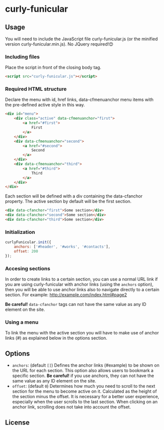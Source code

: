 # curly-funicular
## Usage
You will need to include the JavaScript file curly-funicular.js (or the minified version curly-funicular.min.js). No JQuery required!😊

### Including files
Place the script in front of the closing body tag.
```html
<script src="curly-funicular.js"></script>
```

### Required HTML structure
Declare the menu with id, href links, data-cfmenuanchor menu items with the pre-defined active style in this way.
```html
<div id="menu">
    <div class="active" data-cfmenuanchor="first">
        <a href="#first">
            First
        </a>
    </div>
    <div data-cfmenuanchor="second">
        <a href="#second">
            Second
        </a>
    </div>
    <div data-cfmenuanchor="third">
        <a href="#third">
            Third
        </a>
    </div>
</div>
```
Each section will be defined with a div containing the data-cfanchor property. The active section by default will be the first section.
```html
<div data-cfanchor="first">Some section</div>
<div data-cfanchor="second">Some section</div>
<div data-cfanchor="third">Some section</div>
```

### Initialization
```javascript
curlyFunicular.init({
    anchors: ['#header', '#works', '#contacts'],
    offset: 200
});
```
### Accesing sections
In order to create links to a certain section, you can use a normal URL link if you are using curly-funicular with anchor links (using the `anchors` option), then you will be able to use anchor links also to navigate directly to a certain section. For example: http://example.com/index.html#page2


**Be careful!** `data-cfanchor` tags can not have the same value as any ID element on the site.

### Using a menu
To link the menu with the active section you will have to make use of anchor links (#) as explained below in the options section.

## Options
- `anchors`: (default `[]`) Defines the anchor links (#example) to be shown on the URL for each section. This option also allows users to bookmark a specific section. **Be careful!** if you use anchors, they can not have the same value as any ID element on the site.
- `offset`: (default `0`) Determines how much you need to scroll to the next section for the menu to become active on it. Calculated as the height of the section minus the offset. It is necessary for a better user experience, especially when the user scrolls to the last section. When clicking on an anchor link, scrolling does not take into account the offset.

## License

